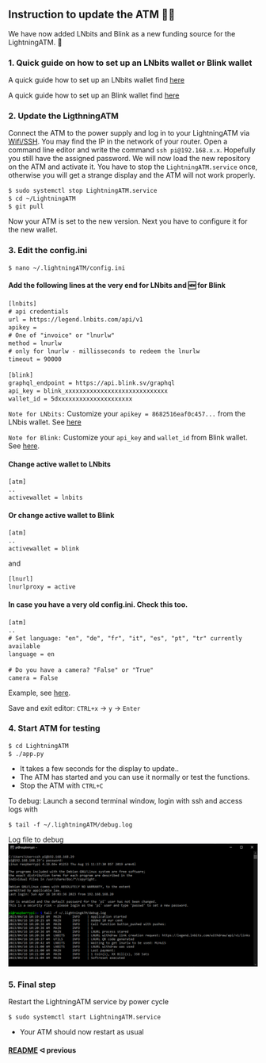 ## Instruction to update the ATM 📜🧐

We have now added LNbits and Blink as a new funding source for the LightningATM. 🎉

### 1. Quick guide on how to set up an LNbits wallet or Blink wallet

A quick guide how to set up an LNbits wallet find [here](/docs/guide/set_up_an_lnbits_wallet.md)

A quick guide how to set up an Blink wallet find [here](/docs/guide/set_up_a_blink_wallet.md)

### 2. Update the LigthningATM 

Connect the ATM to the power supply and log in to your LightningATM via [Wifi/SSH](https://github.com/21isenough/LightningATM/blob/master/docs/guide/sdcard_and_wifi.md#carry-out-basic-software-settings-and-updates). You may find the IP in the network of your router. Open a command line editor and write the command `ssh pi@192.168.x.x`. Hopefully you still have the assigned password. We will now load the new repository on the ATM and activate it. You have to stop the `LightningATM.service` once, otherwise you will get a strange display and the ATM will not work properly.  

    $ sudo systemctl stop LightningATM.service
    $ cd ~/LightningATM
    $ git pull
    
Now your ATM is set to the new version. Next you have to configure it for the new wallet.
    
### 3. Edit the config.ini

    $ nano ~/.lightningATM/config.ini

#### Add the following lines at the very end for LNbits and 🆕 for Blink

```
[lnbits]
# api credentials
url = https://legend.lnbits.com/api/v1
apikey = 
# One of "invoice" or "lnurlw"
method = lnurlw
# only for lnurlw - millisseconds to redeem the lnurlw
timeout = 90000

[blink]
graphql_endpoint = https://api.blink.sv/graphql
api_key = blink_xxxxxxxxxxxxxxxxxxxxxxxxxxxxx
wallet_id = 5dxxxxxxxxxxxxxxxxxxxxx
```

`Note for LNbits:` Customize your `apikey = 8682516eaf0c457...` from the LNbis wallet. See [here](/docs/guide/set_up_an_lnbits_wallet.md)

`Note for Blink:` Customize your `api_key` and `wallet_id` from Blink wallet. See [here](/docs/guide/set_up_a_blink_wallet.md). 

#### Change active wallet to LNbits

    [atm]
    ..
    activewallet = lnbits

#### Or change active wallet to Blink

    [atm]
    ..
    activewallet = blink

and

    [lnurl]
    lnurlproxy = active
    
#### In case you have a very old config.ini. Check this too.

    [atm]
    ..
    # Set language: "en", "de", "fr", "it", "es", "pt", "tr" currently available
    language = en

    # Do you have a camera? "False" or "True"
    camera = False
    
Example, see [here](https://github.com/21isenough/LightningATM/blob/master/example_config.ini).
    
Save and exit editor: `CTRL+x` -> `y` -> `Enter`
   
### 4. Start ATM for testing

    $ cd LightningATM
    $ ./app.py

- It takes a few seconds for the display to update..
- The ATM has started and you can use it normally or test the functions.
- Stop the ATM with `CTRL+C`

To debug: Launch a second terminal window, login with ssh and access logs with 

    $ tail -f ~/.lightningATM/debug.log
    
Log file to debug
![Log file to debug](../pictures/perform_update_logs.png)

### 5. Final step

Restart the LightningATM service by power cycle

    $ sudo systemctl start LightningATM.service

- Your ATM should now restart as usual

#### [README](/README.md)  ᐊ  previous
